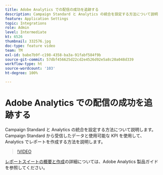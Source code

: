 ```yaml
---
title: Adobe Analytics での配信の成功を追跡する
description: Campaign Standard と Analytics の統合を設定する方法について説明します。 Campaign Standard から受信したデータと使用可能な KPI を使用して、Analytics でレポートを作成する方法を説明します。
feature: Application Settings
topic: Integrations
role: Admin
level: Intermediate
kt: 6526
thumbnail: 332576.jpg
doc-type: feature video
team: TM
exl-id: babe7b9f-c198-4358-ba3a-91fabf584f9b
source-git-commit: 57dbf456625d22cd2e4526d92e5a8c20a048d339
workflow-type: ht
source-wordcount: '103'
ht-degree: 100%

---
```


# Adobe Analytics での配信の成功を追跡する

Campaign Standard と Analytics の統合を設定する方法について説明します。 Campaign Standard から受信したデータと使用可能な KPI を使用して、Analytics でレポートを作成する方法を説明します。

>[!VIDEO](https://video.tv.adobe.com/v/332576/?quality=12)

[レポートスイートの概要と作成](https://experienceleague.adobe.com/docs/analytics-learn/tutorials/intro-to-analytics/analytics-basics/understanding-and-creating-report-suites.html?lang=ja#intro-to-analytics)の詳細については、Adobe Analytics 製品ガイドを参照してください。
